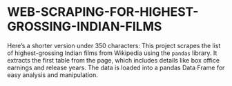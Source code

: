 # WEB-SCRAPING-FOR-HIGHEST-GROSSING-INDIAN-FILMS
Here’s a shorter version under 350 characters:  This project scrapes the list of highest-grossing Indian films from Wikipedia using the `pandas` library. It extracts the first table from the page, which includes details like box office earnings and release years. The data is loaded into a pandas Data Frame for easy analysis and manipulation.
